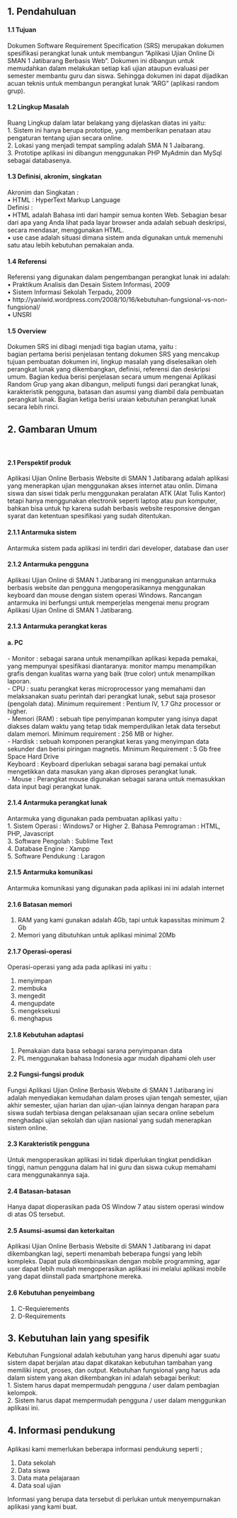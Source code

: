 <p><h2>1.	Pendahuluan</h2></p>
<p><h4>1.1	Tujuan</h4></p>
Dokumen Software Requirement Specification (SRS) merupakan dokumen spesifikasi perangkat lunak untuk membangun ”Aplikasi Ujian Online Di SMAN 1 Jatibarang Berbasis Web”. Dokumen ini dibangun untuk memudahkan dalam melakukan setiap kali ujian ataupun evaluasi per semester membantu guru dan siswa. Sehingga dokumen ini dapat dijadikan acuan teknis untuk membangun perangkat lunak ”ARG” (aplikasi random grup).<br/>
<p><h4>1.2	Lingkup Masalah</h4></p>
Ruang Lingkup dalam latar belakang yang dijelaskan diatas ini yaitu:<br/>
1.	Sistem ini hanya berupa prototipe, yang memberikan penataan atau pengaturan tentang ujian secara online.<br/>
2.	Lokasi yang menjadi tempat sampling adalah SMA N 1 Jaibarang. <br/>
3.	Prototipe aplikasi ini dibangun menggunakan PHP MyAdmin dan MySql sebagai databasenya.<br/> 
<p><h4>1.3	Definisi, akronim, singkatan</h4></p>
Akronim dan Singkatan :<br/>
•	HTML : HyperText Markup Language<br/>
Definisi :<br/>
•	HTML adalah Bahasa inti dari hampir semua konten Web. Sebagian besar dari apa yang Anda lihat pada layar browser anda adalah sebuah deskripsi, secara mendasar, menggunakan HTML.<br/>
•	use case adalah situasi dimana sistem anda digunakan untuk memenuhi satu atau lebih kebutuhan pemakaian anda.<br/>
<p><h4>1.4	Referensi</h4></p>
Referensi yang digunakan dalam pengembangan perangkat lunak ini adalah:<br/>
•	Praktikum Analisis dan Desain Sistem Informasi, 2009<br/>
•	Sistem Informasi Sekolah Terpadu, 2009<br/>
•	http://yaniwid.wordpress.com/2008/10/16/kebutuhan-fungsional-vs-non-fungsional/<br/>
•	UNSRI<br/>
<p><h4>1.5	Overview</h4></p>
Dokumen SRS ini dibagi menjadi tiga bagian utama, yaitu :<br/>
bagian pertama berisi penjelasan tentang dokumen SRS yang mencakup tujuan pembuatan dokumen ini, lingkup masalah yang diselesaikan oleh perangkat lunak yang dikembangkan, definisi, referensi dan deskripsi umum. Bagian kedua berisi penjelasan secara umum mengenai Aplikasi Random Grup yang akan dibangun, meliputi fungsi dari perangkat lunak, karakteristik pengguna, batasan dan asumsi yang diambil dala pembuatan perangkat lunak. Bagian ketiga berisi uraian kebutuhan perangkat lunak secara lebih rinci.<br/>

<h2>2. Gambaran Umum</h2><br>
<h4>2.1 Perspektif produk</h4>
<p>Aplikasi Ujian Online Berbasis Website di SMAN 1 Jatibarang adalah aplikasi yang menerapkan ujian menggunakan akses internet atau onlin. Dimana siswa dan siswi tidak perlu menggunakan peralatan ATK (Alat Tulis Kantor) tetapi hanya menggunakan electronik seperti laptop atau pun komputer, bahkan bisa untuk hp karena sudah berbasis website responsive dengan syarat dan ketentuan spesifikasi yang sudah ditentukan.</p>
<h4>2.1.1 Antarmuka sistem</h4>
<p>Antarmuka sistem pada aplikasi ini terdiri dari  developer, database dan user</p>
<h4>2.1.2 Antarmuka pengguna</h4>
<p>Aplikasi Ujian Online di SMAN 1 Jatibarang ini menggunakan antarmuka berbasis website dan pengguna mengoperasikannya menggunakan keyboard dan mouse dengan sistem operasi Windows. Rancangan antarmuka ini berfungsi untuk memperjelas mengenai menu program Aplikasi Ujian Online di SMAN 1 Jatibarang.</p>
<h4>2.1.3 Antarmuka perangkat keras</h4>
<h4>a. PC</h4>
- Monitor : sebagai sarana untuk menampilkan aplikasi kepada pemakai, yang mempunyai spesifikasi diantaranya: monitor mampu menampilkan grafis dengan kualitas warna yang baik (true color) untuk menampilkan laporan.<br>
- CPU : suatu perangkat keras microprocessor yang memahami dan melaksanakan suatu perintah dari perangkat lunak, sebut saja prosesor (pengolah data). Minimum requirement : Pentium IV, 1.7 Ghz processor or higher.<br>
- Memori (RAM) : sebuah tipe penyimpanan komputer yang isinya dapat diakses dalam waktu yang tetap tidak memperdulikan letak data tersebut dalam memori. Minimum requirement : 256 MB or higher.<br>
- Hardisk : sebuah komponen perangkat keras yang menyimpan data sekunder dan berisi piringan magnetis. Minimum Requirement : 5 Gb free Space Hard Drive<br>
Keyboard : Keyboard diperlukan sebagai sarana bagi pemakai untuk mengetikkan data masukan yang akan diproses perangkat lunak.<br>
- Mouse : Perangkat mouse digunakan sebagai sarana untuk memasukkan data input bagi perangkat lunak.
<h4>2.1.4 Antarmuka perangkat lunak</h4>
<p>Antarmuka yang digunakan pada pembuatan aplikasi yaitu : <br>
1. Sistem Operasi : Windows7 or Higher
2. Bahasa Pemrograman : HTML, PHP, Javascript<br>
3. Software Pengolah : Sublime Text<br>
4. Database Engine : Xampp<br>
5. Software Pendukung : Laragon</p>
<h4>2.1.5 Antarmuka komunikasi</h4>
<p>Antarmuka komunikasi yang digunakan pada aplikasi ini ini adalah internet</p>
<h4>2.1.6 Batasan memori</h4>
<ol>
	<li>RAM yang kami gunakan adalah 4Gb, tapi untuk kapassitas minimum 2 Gb</li>
	<li>Memori yang dibutuhkan untuk aplikasi minimal 20Mb</li>
</ol>
<h4>2.1.7 Operasi-operasi</h4>
<p>Operasi-operasi yang ada pada aplikasi ini yaitu :
<ol>
	<li>menyimpan</li>
	<li>membuka</li>
	<li>mengedit</li>
	<li>mengupdate</li>
	<li>mengeksekusi</li>
	<li>menghapus</li>
</ol></p>
<h4>2.1.8 Kebutuhan adaptasi</h4>
<ol>
	<li>Pemakaian data basa sebagai sarana penyimpanan data</li>
	<li>PL menggunakan bahasa Indonesia agar mudah dipahami oleh user</li>
</ol>
<h4>2.2 Fungsi-fungsi produk</h4>
<p>Fungsi Aplikasi Ujian Online Berbasis Website di SMAN 1 Jatibarang ini adalah menyediakan kemudahan dalam proses ujian tengah semester, ujian akhir semester, ujian harian dan ujian-ujian lainnya dengan harapan para siswa sudah terbiasa dengan pelaksanaan ujian secara online sebelum menghadapi ujian sekolah dan ujian nasional yang sudah menerapkan sistem online.</p>

<h4>2.3 Karakteristik pengguna</h4>
<p>Untuk mengoperasikan aplikasi ini tidak diperlukan tingkat pendidikan tinggi, namun pengguna dalam hal ini guru dan siswa cukup memahami cara menggunakannya saja.</p>

<h4>2.4 Batasan-batasan</h4>
<p>Hanya dapat dioperasikan pada OS Window 7 atau sistem operasi window di atas OS tersebut.</p>

<h4>2.5 Asumsi-asumsi dan keterkaitan</h4>
<p>Aplikasi Ujian Online Berbasis Website di SMAN 1 Jatibarang ini dapat dikembangkan lagi, seperti menambah beberapa fungsi yang lebih kompleks. Dapat pula dikombinasikan dengan mobile programming, agar user dapat lebih mudah mengoperasikan aplikasi ini melalui aplikasi mobile yang dapat diinstall pada smartphone mereka.</p>

<h4>2.6 Kebutuhan penyeimbang</h4>
<ol>
	<li>C-Requierements</li>
	<li>D-Requirements</li>
</ol>

<p><h2>3.	Kebutuhan lain yang spesifik</h2></p>
Kebutuhan Fungsional adalah kebutuhan yang harus dipenuhi agar suatu sistem dapat berjalan atau dapat dikatakan kebutuhan tambahan yang memiliki input, proses, dan output. Kebutuhan fungsional yang harus ada dalam sistem yang akan dikembangkan ini adalah sebagai berikut:<br/>
1.	Sistem harus dapat mempermudah pengguna / user dalam pembagian kelompok.<br/>
2.	Sistem harus dapat mempermudah pengguna / user dalam menggunkan aplikasi ini.<br/>

<h2><p>4. Informasi pendukung</p></h2>
 Aplikasi kami memerlukan beberapa informasi pendukung seperti ;
 <ol>
 	<li>Data sekolah</li>
 	<li>Data siswa</li>
 	<lI>Data mata pelajaraan</lI>
 	<li>Data soal ujian</li>
 </ol>
 Informasi yang berupa data tersebut di perlukan untuk menyempurnakan aplikasi yang kami buat.